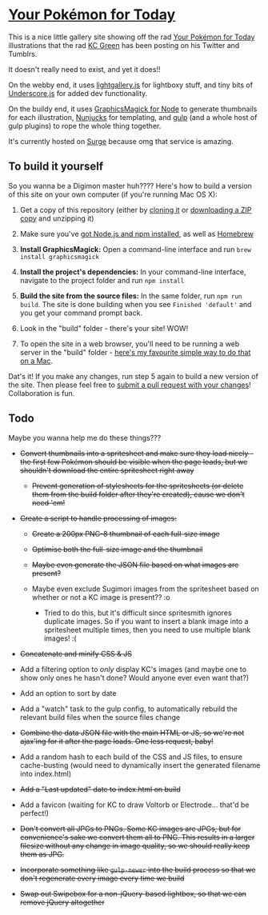 # [Your Pokémon for Today](http://your-pokemon-for-today.surge.sh/)

This is a nice little gallery site showing off the rad [Your Pokémon for Today](http://midnitesurprise.com/tagged/yourpokemonfortoday) illustrations that the rad [KC Green](http://kcgreendotcom.com/) has been posting on his Twitter and Tumblrs.

It doesn't really need to exist, and yet it does!!

On the webby end, it uses [lightgallery.js](https://github.com/sachinchoolur/lightgallery.js) for lightboxy stuff, and tiny bits of [Underscore.js](https://github.com/jashkenas/underscore) for added dev functionality.

On the buildy end, it uses [GraphicsMagick for Node](https://github.com/aheckmann/gm) to generate thumbnails for each illustration, [Nunjucks](http://mozilla.github.io/nunjucks) for templating, and [gulp](http://gulpjs.com/) (and a whole host of gulp plugins) to rope the whole thing together.

It's currently hosted on [Surge](http://surge.sh/) because omg that service is amazing.


## To build it yourself

So you wanna be a Digimon master huh???? Here's how to build a version of this site on your own computer (if you're running Mac OS X):

1. Get a copy of this repository (either by [cloning it](https://help.github.com/articles/cloning-a-repository/) or [downloading a ZIP copy](https://github.com/blimpage/your-pokemon-for-today/archive/master.zip) and unzipping it)

2. Make sure you've [got Node.js and npm installed](https://docs.npmjs.com/getting-started/installing-node), as well as [Homebrew](http://brew.sh/)

3. **Install GraphicsMagick:** Open a command-line interface and run `brew install graphicsmagick`

4. **Install the project's dependencies:** In your command-line interface, navigate to the project folder and run `npm install`

5. **Build the site from the source files:** In the same folder, run `npm run build`. The site is done building when you see `Finished 'default'` and you get your command prompt back.

6. Look in the "build" folder - there's your site! WOW!

7. To open the site in a web browser, you'll need to be running a web server in the "build" folder - [here's my favourite simple way to do that on a Mac](http://osxdaily.com/2010/05/07/create-an-instant-web-server-via-terminal-command-line/).

Dat's it! If you make any changes, run step 5 again to build a new version of the site. Then please feel free to [submit a pull request with your changes](https://help.github.com/articles/creating-a-pull-request/)! Collaboration is fun.


## Todo

Maybe you wanna help me do these things???

- ~~Convert thumbnails into a spritesheet and make sure they load nicely - the first few Pokémon should be visible when the page loads, but we shouldn't download the entire spritesheet right away~~

  - ~~Prevent generation of stylesheets for the spritesheets (or delete them from the build folder after they're created), cause we don't need 'em!~~

- ~~Create a script to handle processing of images:~~

  - ~~Create a 200px PNG-8 thumbnail of each full-size image~~

  - ~~Optimise both the full-size image and the thumbnail~~

  - ~~Maybe even generate the JSON file based on what images are present?~~

  - Maybe even exclude Sugimori images from the spritesheet based on whether or not a KC image is present?? :o

    - Tried to do this, but it's difficult since spritesmith ignores duplicate images. So if you want to insert a blank image into a spritesheet multiple times, then you need to use multiple blank images! :(

- ~~Concatenate and minify CSS & JS~~

- Add a filtering option to _only_ display KC's images (and maybe one to show only ones he hasn't done? Would anyone ever even want that?)

- Add an option to sort by date

- Add a "watch" task to the gulp config, to automatically rebuild the relevant build files when the source files change

- ~~Combine the data JSON file with the main HTML or JS, so we're not ajax'ing for it after the page loads. One less request, baby!~~

- Add a random hash to each build of the CSS and JS files, to ensure cache-busting (would need to dynamically insert the generated filename into index.html)

- ~~Add a "Last updated" date to index.html on build~~

- Add a favicon (waiting for KC to draw Voltorb or Electrode... that'd be perfect!)

- ~~Don't convert all JPGs to PNGs. Some KC images are JPGs, but for convenience's sake we convert them all to PNG. This results in a larger filesize without any change in image quality, so we should really keep them as JPG.~~

- ~~Incorporate something like `gulp-newer` into the build process so that we don't regenerate every image every time we build~~

- ~~Swap out Swipebox for a non-jQuery-based lightbox, so that we can remove jQuery altogether~~
